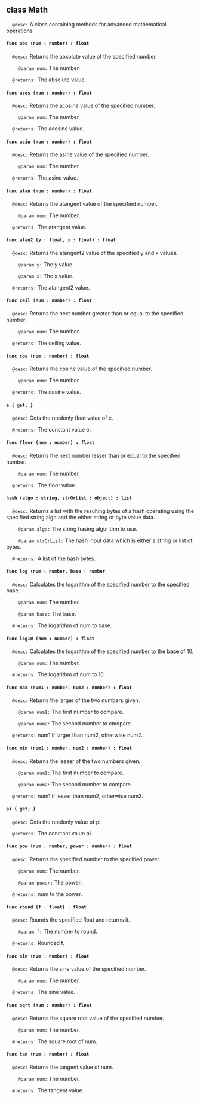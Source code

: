 ## class Math

&nbsp;&nbsp;&nbsp;&nbsp;```@desc:``` A class containing methods for advanced mathematical operations.

#### ```func abs (num : number) : float```

&nbsp;&nbsp;&nbsp;&nbsp;```@desc:``` Returns the absolute value of the specified number.

&nbsp;&nbsp;&nbsp;&nbsp;&nbsp;&nbsp;&nbsp;&nbsp;```@param num:``` The number.

&nbsp;&nbsp;&nbsp;&nbsp;```@returns:``` The absolute value.

#### ```func acos (num : number) : float```

&nbsp;&nbsp;&nbsp;&nbsp;```@desc:``` Returns the acosine value of the specified number.

&nbsp;&nbsp;&nbsp;&nbsp;&nbsp;&nbsp;&nbsp;&nbsp;```@param num:``` The number.

&nbsp;&nbsp;&nbsp;&nbsp;```@returns:``` The acosine value.

#### ```func asin (num : number) : float```

&nbsp;&nbsp;&nbsp;&nbsp;```@desc:``` Returns the asine value of the specified number.

&nbsp;&nbsp;&nbsp;&nbsp;&nbsp;&nbsp;&nbsp;&nbsp;```@param num:``` The number.

&nbsp;&nbsp;&nbsp;&nbsp;```@returns:``` The asine value.

#### ```func atan (num : number) : float```

&nbsp;&nbsp;&nbsp;&nbsp;```@desc:``` Returns the atangent value of the specified number.

&nbsp;&nbsp;&nbsp;&nbsp;&nbsp;&nbsp;&nbsp;&nbsp;```@param num:``` The number.

&nbsp;&nbsp;&nbsp;&nbsp;```@returns:``` The atangent value.

#### ```func atan2 (y : float, x : float) : float```

&nbsp;&nbsp;&nbsp;&nbsp;```@desc:``` Returns the atangent2 value of the specified y and x values.

&nbsp;&nbsp;&nbsp;&nbsp;&nbsp;&nbsp;&nbsp;&nbsp;```@param y:``` The y value.

&nbsp;&nbsp;&nbsp;&nbsp;&nbsp;&nbsp;&nbsp;&nbsp;```@param x:``` The x value.

&nbsp;&nbsp;&nbsp;&nbsp;```@returns:``` The atangent2 value.

#### ```func ceil (num : number) : float```

&nbsp;&nbsp;&nbsp;&nbsp;```@desc:``` Returns the next number greater than or equal to the specified number.

&nbsp;&nbsp;&nbsp;&nbsp;&nbsp;&nbsp;&nbsp;&nbsp;```@param num:``` The number.

&nbsp;&nbsp;&nbsp;&nbsp;```@returns:``` The ceiling value.

#### ```func cos (num : number) : float```

&nbsp;&nbsp;&nbsp;&nbsp;```@desc:``` Returns the cosine value of the specified number.

&nbsp;&nbsp;&nbsp;&nbsp;&nbsp;&nbsp;&nbsp;&nbsp;```@param num:``` The number.

&nbsp;&nbsp;&nbsp;&nbsp;```@returns:``` The cosine value.

#### ```e { get; }```

&nbsp;&nbsp;&nbsp;&nbsp;```@desc:``` Gets the readonly float value of e.

&nbsp;&nbsp;&nbsp;&nbsp;```@returns:``` The constant value e.

#### ```func floor (num : number) : float```

&nbsp;&nbsp;&nbsp;&nbsp;```@desc:``` Returns the next number lesser than or equal to the specified number.

&nbsp;&nbsp;&nbsp;&nbsp;&nbsp;&nbsp;&nbsp;&nbsp;```@param num:``` The number.

&nbsp;&nbsp;&nbsp;&nbsp;```@returns:``` The floor value.

#### ```hash (algo : string, strOrList : object) : list```

&nbsp;&nbsp;&nbsp;&nbsp;```@desc:``` Returns a list with the resulting bytes of a hash operating using the specified string algo and the either string or byte value data.

&nbsp;&nbsp;&nbsp;&nbsp;&nbsp;&nbsp;&nbsp;&nbsp;```@param algo:``` The string hasing algorithm to use.

&nbsp;&nbsp;&nbsp;&nbsp;&nbsp;&nbsp;&nbsp;&nbsp;```@param strOrList:``` The hash input data which is either a string or list of bytes.

&nbsp;&nbsp;&nbsp;&nbsp;```@returns:``` A list of the hash bytes.

#### ```func log (num : number, base : number```

&nbsp;&nbsp;&nbsp;&nbsp;```@desc:``` Calculates the logarithm of the specified number to the specified base.

&nbsp;&nbsp;&nbsp;&nbsp;&nbsp;&nbsp;&nbsp;&nbsp;```@param num:``` The number.

&nbsp;&nbsp;&nbsp;&nbsp;&nbsp;&nbsp;&nbsp;&nbsp;```@param base:``` The base.

&nbsp;&nbsp;&nbsp;&nbsp;```@returns:``` The logarithm of num to base.

#### ```func log10 (num : number) : float```

&nbsp;&nbsp;&nbsp;&nbsp;```@desc:``` Calculates the logarithm of the specified number to the base of 10.

&nbsp;&nbsp;&nbsp;&nbsp;&nbsp;&nbsp;&nbsp;&nbsp;```@param num:``` The number.

&nbsp;&nbsp;&nbsp;&nbsp;```@returns:``` The logarithm of num to 10.

#### ```func max (num1 : number, num2 : number) : float```

&nbsp;&nbsp;&nbsp;&nbsp;```@desc:``` Returns the larger of the two numbers given.

&nbsp;&nbsp;&nbsp;&nbsp;&nbsp;&nbsp;&nbsp;&nbsp;```@param num1:``` The first number to compare.

&nbsp;&nbsp;&nbsp;&nbsp;&nbsp;&nbsp;&nbsp;&nbsp;```@param num2:``` The second number to cmopare.

&nbsp;&nbsp;&nbsp;&nbsp;```@returns:``` num1 if larger than num2, otherwise num2.

#### ```func min (num1 : number, num2 : number) : float```

&nbsp;&nbsp;&nbsp;&nbsp;```@desc:``` Returns the lesser of the two numbers given.

&nbsp;&nbsp;&nbsp;&nbsp;&nbsp;&nbsp;&nbsp;&nbsp;```@param num1:``` The first number to compare.

&nbsp;&nbsp;&nbsp;&nbsp;&nbsp;&nbsp;&nbsp;&nbsp;```@param num2:``` The second number to compare.

&nbsp;&nbsp;&nbsp;&nbsp;```@returns:``` num1 if lesser than num2, otherwise num2.

#### ```pi { get; }```

&nbsp;&nbsp;&nbsp;&nbsp;```@desc:``` Gets the readonly value of pi.

&nbsp;&nbsp;&nbsp;&nbsp;```@returns:``` The constant value pi.

#### ```func pow (num : number, power : number) : float```

&nbsp;&nbsp;&nbsp;&nbsp;```@desc:``` Returns the specified number to the specified power.

&nbsp;&nbsp;&nbsp;&nbsp;&nbsp;&nbsp;&nbsp;&nbsp;```@param num:``` The number.

&nbsp;&nbsp;&nbsp;&nbsp;&nbsp;&nbsp;&nbsp;&nbsp;```@param power:``` The power.

&nbsp;&nbsp;&nbsp;&nbsp;```@returns:``` num to the power.

#### ```func round (f : float) : float```

&nbsp;&nbsp;&nbsp;&nbsp;```@desc:``` Rounds the specified float and returns it.

&nbsp;&nbsp;&nbsp;&nbsp;&nbsp;&nbsp;&nbsp;&nbsp;```@param f:``` The number to round.

&nbsp;&nbsp;&nbsp;&nbsp;```@returns:``` Rounded f.

#### ```func sin (num : number) : float```

&nbsp;&nbsp;&nbsp;&nbsp;```@desc:``` Returns the sine value of the specified number.

&nbsp;&nbsp;&nbsp;&nbsp;&nbsp;&nbsp;&nbsp;&nbsp;```@param num:``` The number.

&nbsp;&nbsp;&nbsp;&nbsp;```@returns:``` The sine value.

#### ```func sqrt (num : number) : float```

&nbsp;&nbsp;&nbsp;&nbsp;```@desc:``` Returns the square root value of the specified number.

&nbsp;&nbsp;&nbsp;&nbsp;&nbsp;&nbsp;&nbsp;&nbsp;```@param num:``` The number.

&nbsp;&nbsp;&nbsp;&nbsp;```@returns:``` The square root of num.

#### ```func tan (num : number) : float```

&nbsp;&nbsp;&nbsp;&nbsp;```@desc:``` Returns the tangent value of num.

&nbsp;&nbsp;&nbsp;&nbsp;&nbsp;&nbsp;&nbsp;&nbsp;```@param num:``` The number.

&nbsp;&nbsp;&nbsp;&nbsp;```@returns:``` The tangent value.


